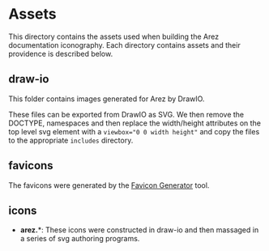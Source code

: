 # Assets

This directory contains the assets used when building the Arez documentation iconography. Each directory
contains assets and their providence is described below.

## draw-io

This folder contains images generated for Arez by DrawIO.

These files can be exported from DrawIO as SVG. We then remove the DOCTYPE, namespaces and
then replace the width/height attributes on the top level svg element with a `viewbox="0 0 width height"`
and copy the files to the appropriate `includes` directory.

## favicons

The favicons were generated by the [Favicon Generator](https://www.favicon-generator.org/) tool.

## icons

* **arez.***: These icons were constructed in draw-io and then massaged in a series of svg authoring programs.
